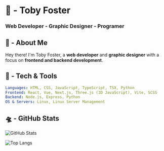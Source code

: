 # 🦄 - Toby Foster 
### Web Developer - Graphic Designer - Programer


## 👾 - About Me

Hey there! I'm Toby Foster, a **web developer** and **graphic designer** with a focus on **frontend and backend development**.


## 💾 - Tech & Tools

```yaml
Languages: HTML, CSS, JavaScript, TypeScript, TSX, Python
Frontend: React, Vue, Next.js, Three.js (3D JavaScript), Vite, SCSS
Backend: Node.js, Express, Python
OS & Servers: Linux, Linux Server Management
```


## 🛸 - GitHub Stats
![GitHub Stats](https://github-readme-stats.vercel.app/api?username=confjuzen&show_icons=true&theme=rose_pine)

![Top Langs](https://github-readme-stats.vercel.app/api/top-langs/?username=confjuzen&layout=compact&theme=rose_pine)
